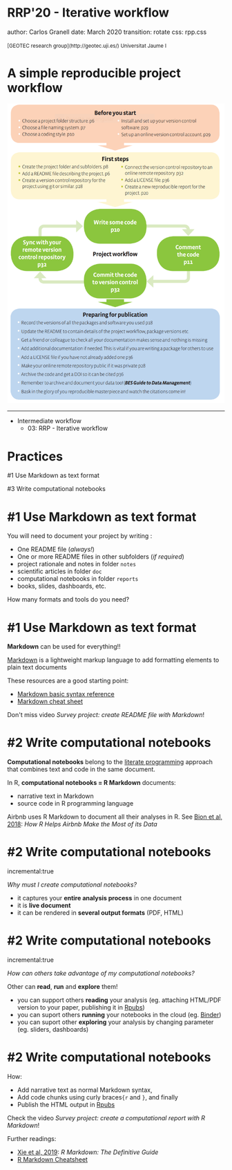 
RRP'20 - Iterative workflow 
========================================================
author: Carlos Granell
date: March 2020
transition: rotate
css: rpp.css

<small>
[GEOTEC research group](http://geotec.uji.es/)      
Universitat Jaume I
</small>


A simple reproducible project workflow
===

![](figs/simpleworkflow-bes.png)
***

- Intermediate workflow
  - 03: RRP - Iterative workflow


Practices
===

#1 Use Markdown as text format 

#3 Write computational notebooks 


#1 Use Markdown as text format
===

You will need to document your project by writing :

- One README file (_always!_)
- One or more README files in other subfolders (_if required_)
- project rationale and notes in folder `notes`
- scientific articles in folder `doc`
- computational notebooks in folder `reports`
- books, slides, dashboards, etc.

How many formats and tools do you need?

#1 Use Markdown as text format 
===

**Markdown** can be used for everything!! 

[Markdown](https://www.markdownguide.org/) is a lightweight markup language to add formatting elements to plain text documents

These resources are a good starting point:
- [Markdown basic syntax reference](https://www.markdownguide.org/basic-syntax)
- [Markdown cheat sheet](https://www.markdownguide.org/cheat-sheet/)

Don't miss video _Survey project: create README file with Markdown_! 


#2 Write computational notebooks 
===

**Computational notebooks** belong to the [literate programming](https://en.wikipedia.org/wiki/Literate_programming) approach that combines text and code in the same document.

In R, **computational notebooks = R Markdown** documents:
- narrative text in Markdown
- source code in R programming language 

Airbnb uses R Markdown to document all their analyses in R. See [Bion et al, 2018](https://doi.org/10.1080/00031305.2017.1392362): _How R Helps Airbnb Make the Most of its Data_


#2 Write computational notebooks
===
incremental:true

_Why must I create computational notebooks?_

- it captures your **entire analysis process** in one document
- it is **live document**  
- it can be rendered in **several output formats** (PDF, HTML)


#2 Write computational notebooks
===
incremental:true

_How can others take advantage of my computational notebooks?_

Other can **read**, **run** and **explore** them!

- you can support others **reading** your analysis (eg. attaching HTML/PDF version to your paper, publishing it in [Rpubs](http://rpubs.com/))
- you can suport others **running** your notebooks in the cloud (eg. [Binder](https://mybinder.org/))
- you can suport other **exploring** your analysis by changing parameter (eg. sliders, dashboards)


#2 Write computational notebooks
===

How: 
- Add narrative text as normal Markdown syntax,
- Add code chunks using curly braces`{r` and `}`, and finally 
- Publish the HTML output in [Rpubs](http://rpubs.com/)  

Check the video _Survey project: create a computational report with R Markdown_!

Further readings:
- [Xie et al, 2019](https://bookdown.org/yihui/rmarkdown/): _R Markdown: The Definitive Guide_
- [R Markdown Cheatsheet](https://github.com/rstudio/cheatsheets/raw/master/rmarkdown-2.0.pdf)
